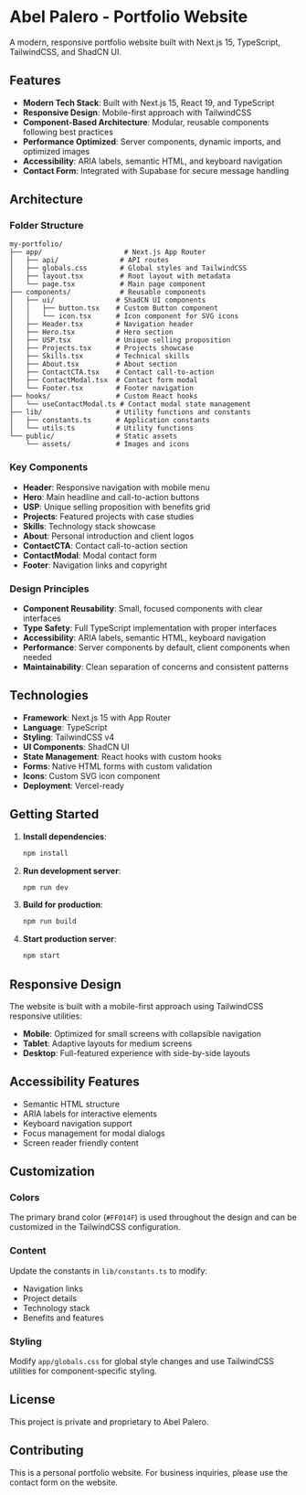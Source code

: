 # Abel Palero - Portfolio Website

A modern, responsive portfolio website built with Next.js 15, TypeScript, TailwindCSS, and ShadCN UI.

## Features

- **Modern Tech Stack**: Built with Next.js 15, React 19, and TypeScript
- **Responsive Design**: Mobile-first approach with TailwindCSS
- **Component-Based Architecture**: Modular, reusable components following best practices
- **Performance Optimized**: Server components, dynamic imports, and optimized images
- **Accessibility**: ARIA labels, semantic HTML, and keyboard navigation
- **Contact Form**: Integrated with Supabase for secure message handling

## Architecture

### Folder Structure

```
my-portfolio/
├── app/                    # Next.js App Router
│   ├── api/               # API routes
│   ├── globals.css        # Global styles and TailwindCSS
│   ├── layout.tsx         # Root layout with metadata
│   └── page.tsx           # Main page component
├── components/            # Reusable components
│   ├── ui/               # ShadCN UI components
│   │   ├── button.tsx    # Custom Button component
│   │   └── icon.tsx      # Icon component for SVG icons
│   ├── Header.tsx        # Navigation header
│   ├── Hero.tsx          # Hero section
│   ├── USP.tsx           # Unique selling proposition
│   ├── Projects.tsx      # Projects showcase
│   ├── Skills.tsx        # Technical skills
│   ├── About.tsx         # About section
│   ├── ContactCTA.tsx    # Contact call-to-action
│   ├── ContactModal.tsx  # Contact form modal
│   └── Footer.tsx        # Footer navigation
├── hooks/                # Custom React hooks
│   └── useContactModal.ts # Contact modal state management
├── lib/                  # Utility functions and constants
│   ├── constants.ts      # Application constants
│   └── utils.ts          # Utility functions
└── public/               # Static assets
    └── assets/           # Images and icons
```

### Key Components

- **Header**: Responsive navigation with mobile menu
- **Hero**: Main headline and call-to-action buttons
- **USP**: Unique selling proposition with benefits grid
- **Projects**: Featured projects with case studies
- **Skills**: Technology stack showcase
- **About**: Personal introduction and client logos
- **ContactCTA**: Contact call-to-action section
- **ContactModal**: Modal contact form
- **Footer**: Navigation links and copyright

### Design Principles

- **Component Reusability**: Small, focused components with clear interfaces
- **Type Safety**: Full TypeScript implementation with proper interfaces
- **Accessibility**: ARIA labels, semantic HTML, keyboard navigation
- **Performance**: Server components by default, client components when needed
- **Maintainability**: Clean separation of concerns and consistent patterns

## Technologies

- **Framework**: Next.js 15 with App Router
- **Language**: TypeScript
- **Styling**: TailwindCSS v4
- **UI Components**: ShadCN UI
- **State Management**: React hooks with custom hooks
- **Forms**: Native HTML forms with custom validation
- **Icons**: Custom SVG icon component
- **Deployment**: Vercel-ready

## Getting Started

1. **Install dependencies**:
   ```bash
   npm install
   ```

2. **Run development server**:
   ```bash
   npm run dev
   ```

3. **Build for production**:
   ```bash
   npm run build
   ```

4. **Start production server**:
   ```bash
   npm start
   ```

##  Responsive Design

The website is built with a mobile-first approach using TailwindCSS responsive utilities:

- **Mobile**: Optimized for small screens with collapsible navigation
- **Tablet**: Adaptive layouts for medium screens
- **Desktop**: Full-featured experience with side-by-side layouts

## Accessibility Features

- Semantic HTML structure
- ARIA labels for interactive elements
- Keyboard navigation support
- Focus management for modal dialogs
- Screen reader friendly content

## Customization

### Colors
The primary brand color (`#FF014F`) is used throughout the design and can be customized in the TailwindCSS configuration.

### Content
Update the constants in `lib/constants.ts` to modify:
- Navigation links
- Project details
- Technology stack
- Benefits and features

### Styling
Modify `app/globals.css` for global style changes and use TailwindCSS utilities for component-specific styling.

## License

This project is private and proprietary to Abel Palero.

## Contributing

This is a personal portfolio website. For business inquiries, please use the contact form on the website.
